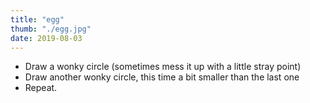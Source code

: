 ```yaml
---
title: "egg"
thumb: "./egg.jpg"
date: 2019-08-03
---
```


- Draw a wonky circle (sometimes mess it up with a little stray point)
- Draw another wonky circle, this time a bit smaller than the last one
- Repeat.
